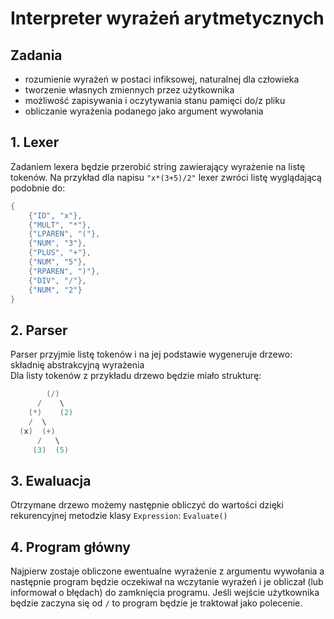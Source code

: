 # Interpreter wyrażeń arytmetycznych

## Zadania

- rozumienie wyrażeń w postaci infiksowej, naturalnej dla człowieka
- tworzenie własnych zmiennych przez użytkownika
- możliwość zapisywania i oczytywania stanu pamięci do/z pliku
- obliczanie wyrażenia podanego jako argument wywołania

## 1. Lexer

Zadaniem lexera będzie przerobić string zawierający wyrażenie na listę tokenów.
Na przykład dla napisu `"x*(3+5)/2"` lexer zwróci listę wyglądającą podobnie do:

```cs
{
    {"ID", "x"},
    {"MULT", "*"},
    {"LPAREN", "("},
    {"NUM", "3"},
    {"PLUS", "+"},
    {"NUM", "5"},
    {"RPAREN", ")"},
    {"DIV", "/"},
    {"NUM", "2"}
}
```

## 2. Parser

Parser przyjmie listę tokenów i na jej podstawie wygeneruje drzewo: składnię abstrakcyjną wyrażenia\
Dla listy tokenów z przykładu drzewo będzie miało strukturę:

```cs
        (/)
      /    \
    (*)    (2)
    /  \
  (x)  (+)
      /   \
     (3)  (5)
```

## 3. Ewaluacja

Otrzymane drzewo możemy następnie obliczyć do wartości dzięki rekurencyjnej metodzie klasy `Expression`: `Evaluate()`

## 4. Program główny

Najpierw zostaje obliczone ewentualne wyrażenie z argumentu wywołania a następnie program będzie oczekiwał na wczytanie wyrażeń i je obliczał (lub informował o błędach) do zamknięcia programu. Jeśli wejście użytkownika będzie zaczyna się od `/` to program będzie je traktował jako polecenie.

